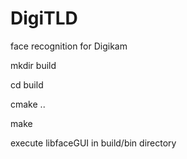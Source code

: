 DigiTLD
=======

face recognition for Digikam

mkdir build

cd build

cmake ..

make

execute libfaceGUI in build/bin directory
